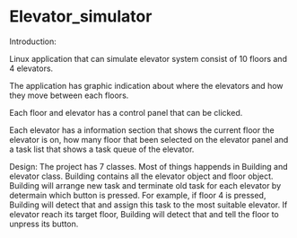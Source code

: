 # Elevator_simulator
Introduction:

Linux application that can simulate elevator system consist of 10 floors and 4 elevators.

The application has graphic indication about where the elevators and how they move between each floors. 

Each floor and elevator has a control panel that can be clicked.

Each elevator has a information section that shows the current floor the elevator is on, how many floor that been selected on the elevator panel and a task list that shows a task queue of the elevator.

Design:
The project has 7 classes. Most of things happends in Building and elevator class. Building contains all the elevator object and floor object. Building will arrange new task and terminate old task for each elevator by determain which button is pressed. For example, if floor 4 is pressed, Building will detect that and assign this task to the most suitable elevator. If elevator reach its target floor, Building will detect that and tell the floor to unpress its button.
